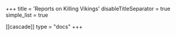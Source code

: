 +++
title = 'Reports on Killing Vikings'
disableTitleSeparator = true
simple_list = true

[[cascade]]
  type = "docs"
+++

